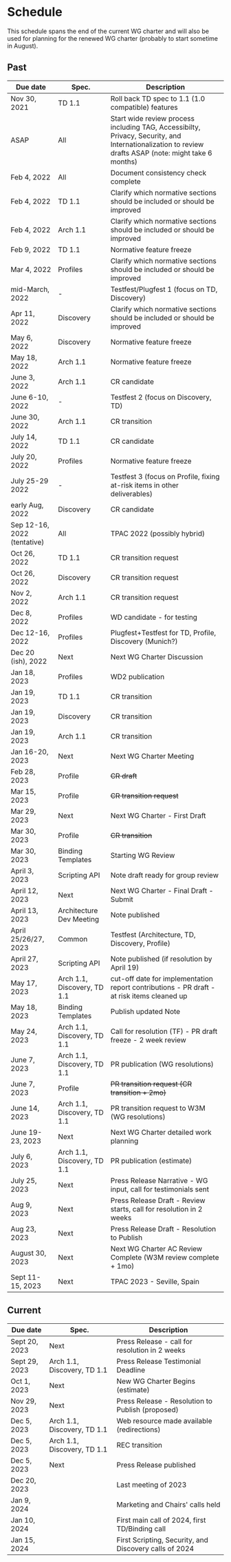 # Schedule
This schedule spans the end of the current WG charter and will also be used for planning for
the renewed WG charter (probably to start sometime in August).

## Past
| Due date | Spec. | Description |
| --- | --- | --- |
| Nov 30, 2021 | TD 1.1 | Roll back TD spec to 1.1 (1.0 compatible) features |
| ASAP | All | Start wide review process including TAG, Accessibilty, Privacy, Security, and Internationalization to review drafts ASAP (note: might take 6 months) |
| Feb 4, 2022 | All | Document consistency check complete |
| Feb 4, 2022 | TD 1.1 | Clarify which normative sections should be included or should be improved |
| Feb 4, 2022 | Arch 1.1 | Clarify which normative sections should be included or should be improved |
| Feb 9, 2022 | TD 1.1 | Normative feature freeze |
| Mar 4, 2022 | Profiles | Clarify which normative sections should be included or should be improved |
| mid-March, 2022 | - | Testfest/Plugfest 1 (focus on TD, Discovery) |
| Apr 11, 2022 | Discovery | Clarify which normative sections should be included or should be improved |
| May 6, 2022 | Discovery | Normative feature freeze |
| May 18, 2022 | Arch 1.1 | Normative feature freeze |
| June 3, 2022 | Arch 1.1 | CR candidate |
| June 6-10, 2022 | - | Testfest 2 (focus on Discovery, TD) |
| June 30, 2022 | Arch 1.1 | CR transition |
| July 14, 2022 | TD 1.1 | CR candidate |
| July 20, 2022 | Profiles | Normative feature freeze |
| July 25-29 2022 | -   | Testfest 3 (focus on Profile, fixing at-risk items in other deliverables) |
| early Aug, 2022 | Discovery | CR candidate |
| Sep 12-16, 2022 (tentative)| All | TPAC 2022 (possibly hybrid) |
| Oct 26, 2022 | TD 1.1 | CR transition request |
| Oct 26, 2022 | Discovery | CR transition request |
| Nov 2, 2022 | Arch 1.1 | CR transition request |
| Dec 8, 2022 | Profiles | WD candidate - for testing  |
| Dec 12-16, 2022 | Profiles | Plugfest+Testfest for TD, Profile, Discovery (Munich?) |
| Dec 20 (ish), 2022 | Next | Next WG Charter Discussion |
| Jan 18, 2023 | Profiles | WD2 publication |
| Jan 19, 2023 | TD 1.1 | CR transition |
| Jan 19, 2023 | Discovery | CR transition |
| Jan 19, 2023 | Arch 1.1 | CR transition |
| Jan 16-20, 2023 | Next | Next WG Charter Meeting |
| Feb 28, 2023 | Profile | <strike>CR draft</strike> |
| Mar 15, 2023 | Profile | <strike>CR transition request</strike> |
| Mar 29, 2023 | Next | Next WG Charter - First Draft |
| Mar 30, 2023 | Profile | <strike>CR transition</strike> |
| Mar 30, 2023 | Binding Templates | Starting WG Review |
| April 3, 2023 | Scripting API | Note draft ready for group review |
| April 12, 2023 | Next | Next WG Charter - Final Draft - Submit |
| April 13, 2023 | Architecture Dev Meeting | Note published |
| April 25/26/27, 2023 | Common | Testfest (Architecture, TD, Discovery, Profile) |
| April 27, 2023 | Scripting API | Note published (if resolution by April 19) |
| May 17, 2023 | Arch 1.1, Discovery, TD 1.1 | cut-off date for implementation report contributions -  PR draft - at risk items cleaned up |
| May 18, 2023 | Binding Templates | Publish updated Note |
| May 24, 2023 | Arch 1.1, Discovery, TD 1.1 | Call for resolution (TF) - PR draft freeze - 2 week review  |
| June 7, 2023 | Arch 1.1, Discovery, TD 1.1 | PR publication (WG resolutions) |
| June 7, 2023 | Profile | <strike>PR transition request (CR transition + 2mo)</strike> |
| June 14, 2023 | Arch 1.1, Discovery, TD 1.1 | PR transition request to W3M (WG resolutions) |
| June 19-23, 2023 | Next | Next WG Charter detailed work planning |
| July 6, 2023 | Arch 1.1, Discovery, TD 1.1 | PR publication (estimate) |
| July 25, 2023 | Next | Press Release Narrative - WG input, call for testimonials sent |
| Aug 9, 2023 | Next | Press Release Draft - Review starts, call for resolution in 2 weeks |
| Aug 23, 2023 | Next | Press Release Draft - Resolution to Publish |
| August 30, 2023 | Next | Next WG Charter AC Review Complete (W3M review complete + 1mo) |
| Sept 11-15, 2023 | Next | TPAC 2023 - Seville, Spain |

## Current
| Due date | Spec. | Description |
| --- | --- | --- |
| Sept 20, 2023 | Next | Press Release - call for resolution in 2 weeks |
| Sept 29, 2023 | Arch 1.1, Discovery, TD 1.1 | Press Release Testimonial Deadline |
| Oct 1, 2023 | Next | New WG Charter Begins (estimate) |
| Nov 29, 2023 | Next | Press Release - Resolution to Publish (proposed) |
| Dec 5, 2023 | Arch 1.1, Discovery, TD 1.1 | Web resource made available (redirections) |
| Dec 5, 2023 | Arch 1.1, Discovery, TD 1.1 | REC transition |
| Dec 5, 2023 | Next | Press Release published |
| Dec 20, 2023 |   | Last meeting of 2023 |
| Jan 9, 2024 |   | Marketing and Chairs' calls held |
| Jan 10, 2024 |   | First main call of 2024, first TD/Binding call |
| Jan 15, 2024 |   | First Scripting, Security, and Discovery calls of 2024 |

